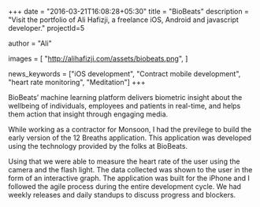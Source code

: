 +++
date = "2016-03-21T16:08:28+05:30"
title = "BioBeats"
description = "Visit the portfolio of Ali Hafizji, a freelance iOS, Android and javascript developer."
projectId=5

author      = "Ali"

images       = [
                "http://alihafizji.com/assets/biobeats.png",
              ]
              
news_keywords = ["iOS development", "Contract mobile development", "heart rate monitoring", "Meditation"]
+++

BioBeats’ machine learning platform delivers biometric insight about the wellbeing of individuals, employees and patients in real-time, and helps them action that insight through engaging media.

While working as a contractor for Monsoon, I had the previlege to build the early version of the 12 Breaths application. This application was developed using the technology provided by the folks at BioBeats. 

Using that we were able to measure the heart rate of the user using the camera and the flash light. The data collected was shown to the user in the form of an interactive graph. The application was built for the iPhone and I followed the agile process during the entire development cycle. We had weekly releases and daily standups to discuss progress and blockers.